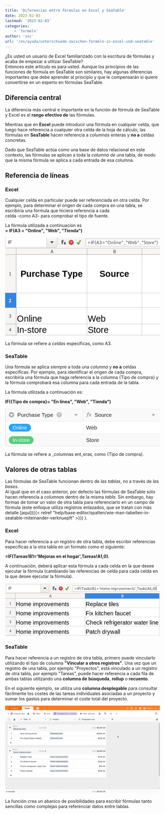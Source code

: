 ```yaml
---
title: 'Diferencias entre fórmulas en Excel y SeaTable'
date: 2023-02-03
lastmod: '2023-02-03'
categories:
    - 'formeln'
author: 'ssc'
url: '/es/ayuda/unterschiede-zwischen-formeln-in-excel-und-seatable'
---
```


¿Es usted un usuario de Excel familiarizado con la escritura de fórmulas y acaba de empezar a utilizar SeaTable?  
Entonces este artículo es para usted. Aunque los principios de las funciones de fórmula en SeaTable son similares, hay algunas diferencias importantes que debe aprender al principio y que le compensarán si quiere convertirse en un experto en fórmulas SeaTable.

## Diferencia central

La diferencia más central e importante en la función de fórmula de SeaTable y Excel es el **rango efectivo de** las fórmulas.

Mientras que en **Excel** puede introducir una fórmula en cualquier celda, que luego hace referencia a cualquier otra celda de la hoja de cálculo, las fórmulas en **SeaTable** hacen referencia a _columnas_ enteras y **no a** celdas concretas.

Dado que SeaTable actúa como una base de datos relacional en este contexto, las fórmulas se aplican a toda la _columna de_ una tabla, de modo que la misma fórmula se aplica a cada entrada de esa columna.

## Referencia de líneas

### Excel

Cualquier celda en particular puede ser referenciada en otra celda. Por ejemplo, para determinar el origen de cada compra en una tabla, se escribiría una fórmula que hiciera referencia a cada  
celda -como A3- para comprobar el tipo de fuente.

La fórmula utilizada a continuación es  
**\= IF(A3 = "Online", "Web", "Tienda")**

![Referenciación de celdas en Excel](images/table-excel-vs.-seatable-1.png)

La fórmula se refiere a _celdas_ específicas, como A3.

### SeaTable

Una fórmula se aplica siempre a toda una _columna_ y **no a** celdas específicas. Por ejemplo, para identificar el origen de cada compra, escribiría una fórmula que haga referencia a la columna {Tipo de compra} y la fórmula comprobará esa columna para cada entrada de la tabla.

La fórmula utilizada a continuación es:

**IF({Tipo de compra}= "En línea", "Web", "Tienda")**

![Referencia de columnas en SeaTable](images/table-excel-vs-seatable-2.png)

La fórmula se refiere a \_columnas ent_eras, como {Tipo de compra}.

## Valores de otras tablas

Las fórmulas de SeaTable funcionan dentro de _las tablas_, no a través de _las bases_.  
Al igual que en el caso anterior, por defecto las fórmulas de SeaTable sólo hacen referencia a _columnas_ dentro de la misma _tabla_. Sin embargo, hay formas de tomar un valor de otra tabla para referenciarlo en un campo de fórmula (este enfoque utiliza registros enlazados, que se tratan con más detalle [aquí]({{< relref "help/base-editor/spalten/wie-man-tabellen-in-seatable-miteinander-verknuepft" >}}) ).

### Excel

Para hacer referencia a un registro de otra tabla, debe escribir referencias específicas a la otra tabla en un formato como el siguiente:

**\=IF(Tareas!B1='Mejoras en el hogar',Tareas!A1,0).**

A continuación, deberá aplicar esta fórmula a cada celda en la que desee ejecutar la fórmula (cambiando las referencias de celda para cada celda en la que desee ejecutar la fórmula).

![Referencia a otro conjunto de datos en Excel](images/table-excel-vs-seatable-3.png)

### SeaTable

Para hacer referencia a un registro de otra tabla, primero puede vincularlo utilizando el tipo de columna **"Vincular a otros registros"**. Una vez que un registro de una tabla, por ejemplo "Proyectos", está vinculado a un registro de otra tabla, por ejemplo "Tareas", puede hacer referencia a cada fila de ambas tablas utilizando una **columna de** **búsqueda**, **rollup** o **recuento**.

En el siguiente ejemplo, se utiliza una **columna desplegable** para consultar fácilmente los costes de las tareas individuales asociadas a un proyecto y sumar los gastos para determinar el coste total del proyecto.

![Columna Rollup para referenciar el coste de cada tarea asociada a un proyecto y totalizar los gastos para determinar el coste total del proyecto.](images/reference-to-other-bases.gif)

La función crea un abanico de posibilidades para escribir fórmulas tanto sencillas como complejas para referenciar datos entre tablas.
